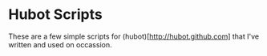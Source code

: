 # Hubot Scripts

These are a few simple scripts for (hubot)[http://hubot.github.com] that I've written and used on occassion. 